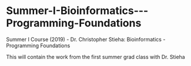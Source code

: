 # Summer-I-Bioinformatics---Programming-Foundations
Summer I Course (2019) - Dr. Christopher Stieha: Bioinformatics - Programming Foundations

This will contain the work from the first summer grad class with Dr. Stieha
